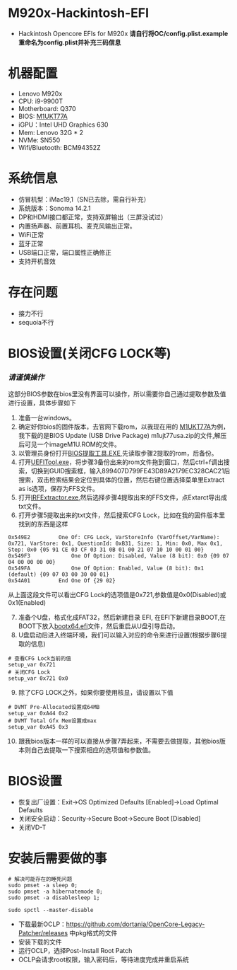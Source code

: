 # M920x-Hackintosh-EFI
- Hackintosh Opencore EFIs for M920x
**请自行将OC/config.plist.example重命名为config.plist并补充三码信息**

# 机器配置

* Lenovo M920x
* CPU: i9-9900T
* Motherboard: Q370
* BIOS: [M1UKT77A](https://support.lenovo.com/us/zc/downloads/ds503907-flash-bios-update-thinkcentre-m720t-m720s-m720q-m920t-m920s-m920q-m920x-thinkstation-p330-tiny)
* iGPU：Intel UHD Graphics 630
* Mem: Lenovo 32G * 2
* NVMe: SN550
* Wifi/Bluetooth: BCM94352Z

# 系统信息

* 仿冒机型：iMac19,1（SN已去除，需自行补充）
* 系统版本：Sonoma 14.2.1
* DP和HDMI接口都正常，支持双屏输出（三屏没试过）
* 内置扬声器、前置耳机、麦克风输出正常。
* WiFi正常
* 蓝牙正常
* USB端口正常，端口属性正确修正
* 支持开机音效

# 存在问题
* 接力不行
* sequoia不行

# BIOS设置(关闭CFG LOCK等)
### ***请谨慎操作***
这部分BIOS参数在bios里没有界面可以操作，所以需要你自己通过提取参数及值进行设置，具体步骤如下
1. 准备一台windows。
2. 确定好你bios的固件版本，去官网下载rom，以我现在用的 [M1UKT77A](https://support.lenovo.com/us/zc/downloads/ds503907-flash-bios-update-thinkcentre-m720t-m720s-m720q-m920t-m920s-m920q-m920x-thinkstation-p330-tiny)为例，我下载的是BIOS Update (USB Drive Package) m1ujt77usa.zip的文件,解压后可见一个imageM1U.ROM的文件。
3. 以管理员身份打开[BIOS提取工具.EXE](./DOCS/Tools/BIOS提取工具.EXE),先读取步骤2提取的rom，后备份。
4. 打开[UEFITool.exe](./DOCS/Tools/UEFITool.exe)，将步骤3备份出来的rom文件拖到窗口，然后ctrl+f调出搜索，切换到GUID搜索框，输入899407D799FE43D89A2179EC328CAC21后搜索，双击检索结果会定位到具体的位置，然后右键位置选择菜单里Extract as is选项，保存为FFS文件。
5. 打开[IRFExtractor.exe](./DOCS/Tools/IRFExtractor.exe),然后选择步骤4提取出来的FFS文件，点Extarct导出成txt文件。
6. 打开步骤5提取出来的txt文件，然后搜索CFG Lock，比如在我的固件版本里找到的东西是这样
```
0x549E2 		One Of: CFG Lock, VarStoreInfo (VarOffset/VarName): 0x721, VarStore: 0x1, QuestionId: 0xB31, Size: 1, Min: 0x0, Max 0x1, Step: 0x0 {05 91 CE 03 CF 03 31 0B 01 00 21 07 10 10 00 01 00}
0x549F3 			One Of Option: Disabled, Value (8 bit): 0x0 {09 07 04 00 00 00 00}
0x549FA 			One Of Option: Enabled, Value (8 bit): 0x1 (default) {09 07 03 00 30 00 01}
0x54A01 		End One Of {29 02}
```
从上面这段文件可以看出CFG Lock的选项值是0x721,参数值是0x0(Disabled)或0x1(Enabled)

7. 准备个U盘，格式化成FAT32，然后新建目录 EFI, 在EFI下新建目录BOOT,在BOOT下放入[bootx64.efi](./DOCS/Tools/bootx64.efi)文件，然后重启从U盘引导启动。
8. U盘启动后进入终端环境，我们可以输入对应的命令来进行设置(根据步骤6提取的信息)
```
# 查看CFG Lock当前的值
setup_var 0x721
# 关闭CFG Lock
setup_var 0x721 0x0
```
9. 除了CFG LOCK之外，如果你要使用核显，请设置以下值
```
# DVMT Pre-Allocated设置成64MB
setup_var 0xA44 0x2
# DVMT Total Gfx Mem设置成max
setup_var 0xA45 0x3
```
10. 跟我bios版本一样的可以直接从步骤7弄起来，不需要去做提取，其他bios版本则自己去提取一下搜索相应的选项值和参数值。
# BIOS设置
- 恢复出厂设置：Exit->OS Optimized Defaults [Enabled]->Load Optimal Defaults
- 关闭安全启动：Security->Secure Boot->Secure Boot [Disabled]
- 关闭VD-T

# 安装后需要做的事
```
# 解决可能存在的睡死问题
sudo pmset -a sleep 0;
sudo pmset -a hibernatemode 0;
sudo pmset -a disablesleep 1;

sudo spctl --master-disable
```
* 下载最新OCLP：https://github.com/dortania/OpenCore-Legacy-Patcher/releases 中pkg格式的文件
* 安装下载的文件
* 运行OCLP，选择Post-Install Root Patch
* OCLP会请求root权限，输入密码后，等待进度完成并重启系统
